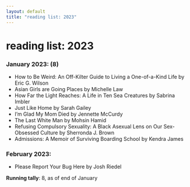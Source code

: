 ```yaml
---
layout: default
title: "reading list: 2023"
---
```


<h1>reading list: 2023</h1>

### January 2023: (8)

- How to Be Weird: An Off-Kilter Guide to Living a One-of-a-Kind Life by Eric G. Wilson
- Asian Girls are Going Places by Michelle Law
- How Far the Light Reaches: A Life in Ten Sea Creatures by Sabrina Imbler
- Just Like Home by Sarah Gailey
- I’m Glad My Mom Died by Jennette McCurdy
- The Last White Man by Mohsin Hamid
- Refusing Compulsory Sexuality: A Black Asexual Lens on Our Sex-Obsessed Culture by Sherronda J. Brown
- Admissions: A Memoir of Surviving Boarding School by Kendra James

### February 2023:

- Please Report Your Bug Here by Josh Riedel

**Running tally**: 8, as of end of January


